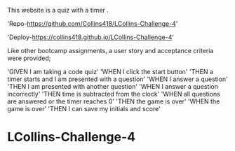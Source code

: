 This website is a quiz with a timer .

'Repo-https://github.com/Collins418/LCollins-Challenge-4'

'Deploy-https://collins418.github.io/LCollins-Challenge-4'


Like other bootcamp assignments, a user story and acceptance criteria were provided;

'GIVEN I am taking a code quiz'
'WHEN I click the start button'
'THEN a timer starts and I am presented with a question'
'WHEN I answer a question'
'THEN I am presented with another question'
'WHEN I answer a question incorrectly'
'THEN time is subtracted from the clock'
'WHEN all questions are answered or the timer reaches 0'
'THEN the game is over'
'WHEN the game is over'
'THEN I can save my initials and score'
# LCollins-Challenge-4
